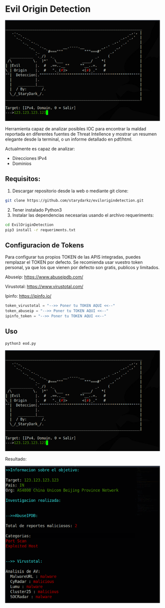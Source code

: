 # Evil Origin Detection
![](https://github.com/starydarkz/EvilOriginDetection/blob/main/images/menu.png)


Herramienta capaz de analizar posibles IOC para encontrar la maldad reportada en diferentes fuentes de Threat Intellence y mostrar un resumen elegante desde la terminal, o un informe detallado en pdf/html.

Actualmente es capaz de analizar:
- Direcciones IPv4
- Dominios

## Requisitos:
1. Descargar repositorio desde la web o mediante git clone:
```bash
git clone https://github.com/starydarkz/evilorigindetection.git
```
2. Tener instalado Python3
3. Instalar las dependencias necesarias usando el archivo requeriments:
```bash
cd EvilOriginDetection
pip3 install -r requeriments.txt
```

## Configuracion de Tokens

Para configurar tus propios TOKEN de las APIS integradas, puedes remplazar el TOKEN por defecto. Se recomienda usar vuestro token personal, ya que los que vienen por defecto son gratis, publicos y limitados.


Abuseip: https://www.abuseipdb.com/

Virustotal: https://www.virustotal.com/

Ipinfo: https://ipinfo.io/

```python
token_virustotal = "-->> Poner tu TOKEN AQUI <<--"
token_abuseip = "-->> Poner tu TOKEN AQUI <<--"
ipinfo_token = "-->> Poner tu TOKEN AQUI <<--"
```



## Uso
```bash
python3 eod.py
```
![](https://github.com/starydarkz/EvilOriginDetection/blob/main/images/menu.png)

Resultado:


![](https://github.com/starydarkz/EvilOriginDetection/blob/main/images/resultado.png)
